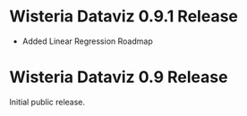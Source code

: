 Wisteria Dataviz 0.9.1 Release
=============================

- Added Linear Regression Roadmap

Wisteria Dataviz 0.9 Release
=============================

Initial public release.